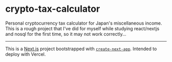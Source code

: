 # crypto-tax-calculator

Personal cryptocurrency tax calculator for Japan's miscellaneous income. This is a rough project that I've did for myself while studying react/nextjs and nosql for the first time, so it may not work correctly...

---

This is a [Next.js](https://nextjs.org/) project bootstrapped with [`create-next-app`](https://github.com/vercel/next.js/tree/canary/packages/create-next-app). Intended to deploy with Vercel.
